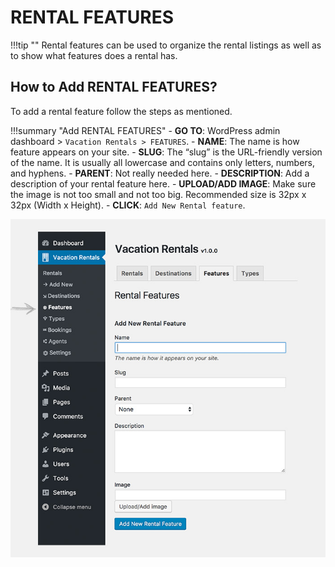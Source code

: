 # RENTAL FEATURES

!!!tip ""
    Rental features can be used to organize the rental listings as well as to show what features does a rental has.

## How to Add RENTAL FEATURES?

To add a rental feature follow the steps as mentioned.

!!!summary "Add RENTAL FEATURES"
    - **GO TO**: WordPress admin dashboard > `Vacation Rentals > FEATURES`.
    - **NAME**: The name is how feature appears on your site.
    - **SLUG**: The “slug” is the URL-friendly version of the name. It is usually all lowercase and contains only letters, numbers, and hyphens.
    - **PARENT**: Not really needed here.
    - **DESCRIPTION**: Add a description of your rental feature here.
    - **UPLOAD/ADD IMAGE**: Make sure the image is not too small and not too big. Recommended size is 32px x 32px (Width x Height).
    - **CLICK**: `Add New Rental feature`.

![img](img/vr-72.jpg)
